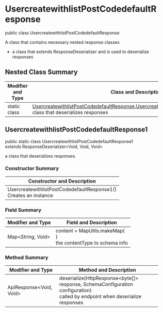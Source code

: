 # UsercreatewithlistPostCodedefaultResponse

public class UsercreatewithlistPostCodedefaultResponse

A class that contains necessary nested response classes
- a class that extends ResponseDeserializer and is used to deserialize responses

## Nested Class Summary
| Modifier and Type | Class and Description |
| ----------------- | --------------------- |
| static class | [UsercreatewithlistPostCodedefaultResponse.UsercreatewithlistPostCodedefaultResponse1](#usercreatewithlistpostcodedefaultresponse1)<br>class that deserializes responses |

## UsercreatewithlistPostCodedefaultResponse1
public static class UsercreatewithlistPostCodedefaultResponse1<br>
extends ResponseDeserializer<Void, Void, Void>

a class that deserializes responses

### Constructor Summary
| Constructor and Description |
| --------------------------- |
| UsercreatewithlistPostCodedefaultResponse1()<br>Creates an instance |

### Field Summary
| Modifier and Type | Field and Description |
| ----------------- | --------------------- |
| Map<String, Void> | content =  MapUtils.makeMap(<br>)<br>the contentType to schema info |

### Method Summary
| Modifier and Type | Method and Description |
| ----------------- | ---------------------- |
| ApiResponse<Void, Void> | deserialize(HttpResponse<byte[]> response, SchemaConfiguration configuration)<br>called by endpoint when deserialize responses |
